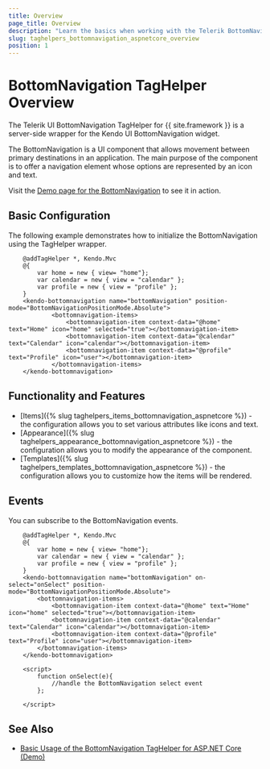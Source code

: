 ```yaml
---
title: Overview
page_title: Overview
description: "Learn the basics when working with the Telerik BottomNavigation TagHelper for ASP.NET Core."
slug: taghelpers_bottomnavigation_aspnetcore_overview
position: 1
---
```


# BottomNavigation TagHelper Overview

The Telerik UI BottomNavigation TagHelper for {{ site.framework }} is a server-side wrapper for the Kendo UI BottomNavigation widget.

The BottomNavigation is a UI component that allows movement between primary destinations in an application. The main purpose of the component is to offer a navigation element whose options are represented by an icon and text.

Visit the [Demo page for the BottomNavigation](https://demos.telerik.com/aspnet-core/bottomnavigation/tag-helper) to see it in action.

## Basic Configuration

The following example demonstrates how to initialize the BottomNavigation using the TagHelper wrapper.

```tagHelper
    @addTagHelper *, Kendo.Mvc
    @{
        var home = new { view= "home"};
        var calendar = new { view = "calendar" };
        var profile = new { view = "profile" };
    }  
    <kendo-bottomnavigation name="bottomNavigation" position-mode="BottomNavigationPositionMode.Absolute">
            <bottomnavigation-items>
                <bottomnavigation-item context-data="@home" text="Home" icon="home" selected="true"></bottomnavigation-item>
                <bottomnavigation-item context-data="@calendar" text="Calendar" icon="calendar"></bottomnavigation-item>
                <bottomnavigation-item context-data="@profile" text="Profile" icon="user"></bottomnavigation-item>
            </bottomnavigation-items>
    </kendo-bottomnavigation>
```

## Functionality and Features

* [Items]({% slug taghelpers_items_bottomnavigation_aspnetcore %}) - the configuration allows you to set various attributes like icons and text.
* [Appearance]({% slug taghelpers_appearance_bottomnavigation_aspnetcore %}) - the configuration allows you to modify the appearance of the component.
* [Templates]({% slug taghelpers_templates_bottomnavigation_aspnetcore %}) - the configuration allows you to customize how the items will be rendered.

## Events

You can subscribe to the BottomNavigation events.

```tagHelper
    @addTagHelper *, Kendo.Mvc
    @{
        var home = new { view= "home"};
        var calendar = new { view = "calendar" };
        var profile = new { view = "profile" };
    }   
    <kendo-bottomnavigation name="bottomNavigation" on-select="onSelect" position-mode="BottomNavigationPositionMode.Absolute">
        <bottomnavigation-items>
            <bottomnavigation-item context-data="@home" text="Home" icon="home" selected="true"></bottomnavigation-item>
            <bottomnavigation-item context-data="@calendar" text="Calendar" icon="calendar"></bottomnavigation-item>
            <bottomnavigation-item context-data="@profile" text="Profile" icon="user"></bottomnavigation-item>
        </bottomnavigation-items>
    </kendo-bottomnavigation>

    <script>
        function onSelect(e){
            //handle the BottomNavigation select event
        };
    
    </script>
```

## See Also

* [Basic Usage of the BottomNavigation TagHelper for ASP.NET Core (Demo)](https://demos.telerik.com/aspnet-core/bottomnavigation/tag-helper)
